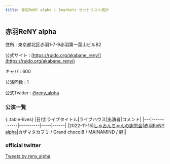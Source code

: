 ```yaml
---
title: 赤羽ReNY alpha | 3markets セットリスト統計
---
```

## 赤羽ReNY alpha

住所
:    東京都北区赤羽1-7-9赤羽第一葉山ビルB2

公式サイト
:    [https://ruido.org/akabane_reny/](https://ruido.org/akabane_reny/)

キャパ
:    600

公演回数
: 1


公式Twitter
: <a href="https://twitter.com/reny_alpha">@reny_alpha</a>


### 公演一覧

{:.table-lives}
|日付|ライブタイトル|ライブハウス|出演者|コメント|
|---|------------|----------|-----|------|
|<span class="nowrap">2022-11-15</span>|[しゃおんちゃんの謝恩会](live042.html)|[赤羽ReNY alpha](livehouse046.html)|カザマタカフミ / Grand chocol8 / MAINAMIND / 魅||



### official twitter

<a class="twitter-timeline" href="https://twitter.com/reny_alpha?ref_src=twsrc%5Etfw">Tweets by reny_alpha</a> <script async src="https://platform.twitter.com/widgets.js" charset="utf-8"></script>